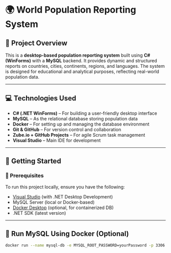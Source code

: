 # 🌍 World Population Reporting System

## 📌 Project Overview
This is a **desktop-based population reporting system** built using **C# (WinForms)** with a **MySQL** backend. It provides dynamic and structured reports on countries, cities, continents, regions, and languages. The system is designed for educational and analytical purposes, reflecting real-world population data.

---

## 💻 Technologies Used
- **C# (.NET WinForms)** – For building a user-friendly desktop interface  
- **MySQL** – As the relational database storing population data  
- **Docker** – For setting up and managing the database environment  
- **Git & GitHub** – For version control and collaboration  
- **Zube.io + GitHub Projects** – For agile Scrum task management  
- **Visual Studio** – Main IDE for development

---

## 🚀 Getting Started

### 🔧 Prerequisites
To run this project locally, ensure you have the following:

- [Visual Studio](https://visualstudio.microsoft.com/) (with .NET Desktop Development)
- MySQL Server (local or Docker-based)
- [Docker Desktop](https://www.docker.com/products/docker-desktop/) (optional, for containerized DB)
- .NET SDK (latest version)

---

## 🐳 Run MySQL Using Docker (Optional)

```bash
docker run --name mysql-db -e MYSQL_ROOT_PASSWORD=yourPassword -p 3306:3306 -d mysql:latest
